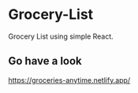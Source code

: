 # Grocery-List
Grocery List using simple React.

## Go have a look 
https://groceries-anytime.netlify.app/
